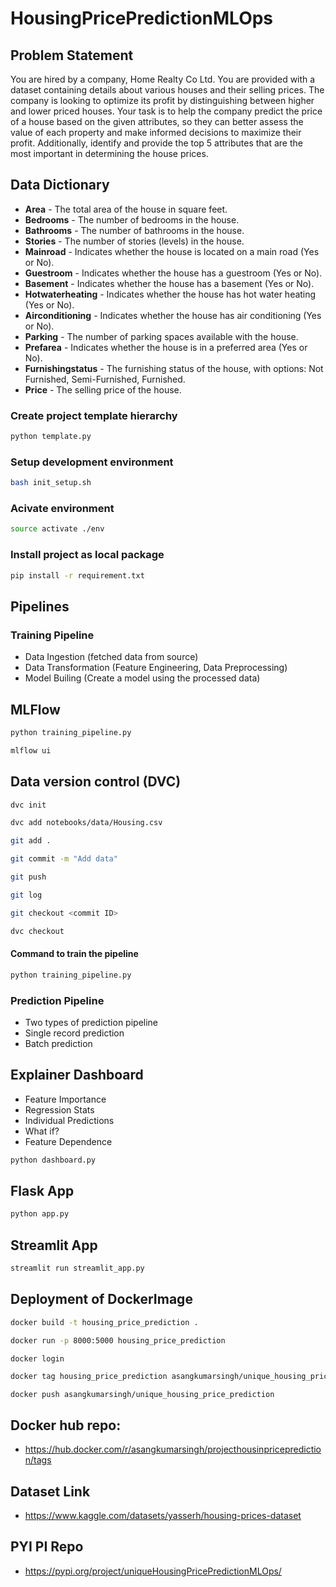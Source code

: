 # HousingPricePredictionMLOps

## Problem Statement

You are hired by a company, Home Realty Co Ltd. You are provided with a dataset containing details about various houses and their selling prices. The company is looking to optimize its profit by distinguishing between higher and lower priced houses. Your task is to help the company predict the price of a house based on the given attributes, so they can better assess the value of each property and make informed decisions to maximize their profit. Additionally, identify and provide the top 5 attributes that are the most important in determining the house prices.

## Data Dictionary

- **Area** - The total area of the house in square feet.
- **Bedrooms** - The number of bedrooms in the house.
- **Bathrooms** - The number of bathrooms in the house.
- **Stories** - The number of stories (levels) in the house.
- **Mainroad** - Indicates whether the house is located on a main road (Yes or No).
- **Guestroom** - Indicates whether the house has a guestroom (Yes or No).
- **Basement** - Indicates whether the house has a basement (Yes or No).
- **Hotwaterheating** - Indicates whether the house has hot water heating (Yes or No).
- **Airconditioning** - Indicates whether the house has air conditioning (Yes or No).
- **Parking** - The number of parking spaces available with the house.
- **Prefarea** - Indicates whether the house is in a preferred area (Yes or No).
- **Furnishingstatus** - The furnishing status of the house, with options: Not Furnished, Semi-Furnished, Furnished.
- **Price** - The selling price of the house.

### Create project template hierarchy
```bash
python template.py
```

### Setup development environment
```bash
bash init_setup.sh
```

### Acivate environment
```bash
source activate ./env
```

### Install project as local package
```bash
pip install -r requirement.txt
```

## Pipelines
### Training Pipeline
* Data Ingestion (fetched data from source)
* Data Transformation (Feature Engineering, Data Preprocessing)
* Model Builing (Create a model using the processed data)

## MLFlow

```bash
python training_pipeline.py
```
```bash
mlflow ui
```

## Data version control (DVC)
```bash
dvc init
```
```bash
dvc add notebooks/data/Housing.csv
```
```bash
git add .
```
```bash
git commit -m "Add data"
```
```bash
git push
```
```bash
git log
```
```bash
git checkout <commit ID>
```
```bash
dvc checkout
```

#### Command to train the pipeline
```bash
python training_pipeline.py
```

### Prediction Pipeline
* Two types of prediction pipeline
* Single record prediction
* Batch prediction


## Explainer Dashboard

* Feature Importance
* Regression Stats
* Individual Predictions
* What if?
* Feature Dependence

```bash
python dashboard.py
```

## Flask App
```bash
python app.py
```

## Streamlit App
```bash
streamlit run streamlit_app.py
```

## Deployment of DockerImage
```bash
docker build -t housing_price_prediction .
```
```bash
docker run -p 8000:5000 housing_price_prediction
```
```bash
docker login
```
```bash
docker tag housing_price_prediction asangkumarsingh/unique_housing_price_prediction
```
```bash7
docker push asangkumarsingh/unique_housing_price_prediction
```
## Docker hub repo:
* https://hub.docker.com/r/asangkumarsingh/projecthousinpriceprediction/tags

## Dataset Link
* https://www.kaggle.com/datasets/yasserh/housing-prices-dataset

## PYI PI Repo
* https://pypi.org/project/uniqueHousingPricePredictionMLOps/
